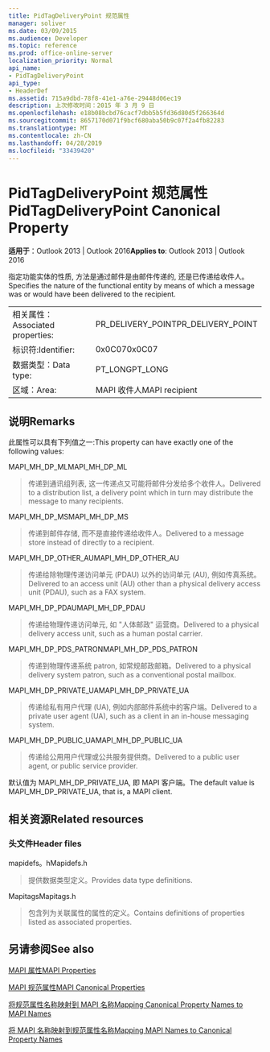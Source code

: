 ```yaml
---
title: PidTagDeliveryPoint 规范属性
manager: soliver
ms.date: 03/09/2015
ms.audience: Developer
ms.topic: reference
ms.prod: office-online-server
localization_priority: Normal
api_name:
- PidTagDeliveryPoint
api_type:
- HeaderDef
ms.assetid: 715a9dbd-78f8-41e1-a76e-29448d06ec19
description: 上次修改时间：2015 年 3 月 9 日
ms.openlocfilehash: e18b08bcbd76cacf7dbb5b5fd36d80d5f266364d
ms.sourcegitcommit: 8657170d071f9bcf680aba50b9c07f2a4fb82283
ms.translationtype: MT
ms.contentlocale: zh-CN
ms.lasthandoff: 04/28/2019
ms.locfileid: "33439420"
---
```

# <a name="pidtagdeliverypoint-canonical-property"></a><span data-ttu-id="862b1-103">PidTagDeliveryPoint 规范属性</span><span class="sxs-lookup"><span data-stu-id="862b1-103">PidTagDeliveryPoint Canonical Property</span></span>

  
  
<span data-ttu-id="862b1-104">**适用于**：Outlook 2013 | Outlook 2016</span><span class="sxs-lookup"><span data-stu-id="862b1-104">**Applies to**: Outlook 2013 | Outlook 2016</span></span> 
  
<span data-ttu-id="862b1-105">指定功能实体的性质, 方法是通过邮件是由邮件传递的, 还是已传递给收件人。</span><span class="sxs-lookup"><span data-stu-id="862b1-105">Specifies the nature of the functional entity by means of which a message was or would have been delivered to the recipient.</span></span> 
  
|||
|:-----|:-----|
|<span data-ttu-id="862b1-106">相关属性：</span><span class="sxs-lookup"><span data-stu-id="862b1-106">Associated properties:</span></span>  <br/> |<span data-ttu-id="862b1-107">PR_DELIVERY_POINT</span><span class="sxs-lookup"><span data-stu-id="862b1-107">PR_DELIVERY_POINT</span></span>  <br/> |
|<span data-ttu-id="862b1-108">标识符:</span><span class="sxs-lookup"><span data-stu-id="862b1-108">Identifier:</span></span>  <br/> |<span data-ttu-id="862b1-109">0x0C07</span><span class="sxs-lookup"><span data-stu-id="862b1-109">0x0C07</span></span>  <br/> |
|<span data-ttu-id="862b1-110">数据类型：</span><span class="sxs-lookup"><span data-stu-id="862b1-110">Data type:</span></span>  <br/> |<span data-ttu-id="862b1-111">PT_LONG</span><span class="sxs-lookup"><span data-stu-id="862b1-111">PT_LONG</span></span>  <br/> |
|<span data-ttu-id="862b1-112">区域：</span><span class="sxs-lookup"><span data-stu-id="862b1-112">Area:</span></span>  <br/> |<span data-ttu-id="862b1-113">MAPI 收件人</span><span class="sxs-lookup"><span data-stu-id="862b1-113">MAPI recipient</span></span>  <br/> |
   
## <a name="remarks"></a><span data-ttu-id="862b1-114">说明</span><span class="sxs-lookup"><span data-stu-id="862b1-114">Remarks</span></span>

<span data-ttu-id="862b1-115">此属性可以具有下列值之一:</span><span class="sxs-lookup"><span data-stu-id="862b1-115">This property can have exactly one of the following values:</span></span> 
  
<span data-ttu-id="862b1-116">MAPI_MH_DP_ML</span><span class="sxs-lookup"><span data-stu-id="862b1-116">MAPI_MH_DP_ML</span></span> 
  
> <span data-ttu-id="862b1-117">传递到通讯组列表, 这一传递点又可能将邮件分发给多个收件人。</span><span class="sxs-lookup"><span data-stu-id="862b1-117">Delivered to a distribution list, a delivery point which in turn may distribute the message to many recipients.</span></span>
    
<span data-ttu-id="862b1-118">MAPI_MH_DP_MS</span><span class="sxs-lookup"><span data-stu-id="862b1-118">MAPI_MH_DP_MS</span></span> 
  
> <span data-ttu-id="862b1-119">传递到邮件存储, 而不是直接传递给收件人。</span><span class="sxs-lookup"><span data-stu-id="862b1-119">Delivered to a message store instead of directly to a recipient.</span></span>
    
<span data-ttu-id="862b1-120">MAPI_MH_DP_OTHER_AU</span><span class="sxs-lookup"><span data-stu-id="862b1-120">MAPI_MH_DP_OTHER_AU</span></span> 
  
> <span data-ttu-id="862b1-121">传递给除物理传递访问单元 (PDAU) 以外的访问单元 (AU), 例如传真系统。</span><span class="sxs-lookup"><span data-stu-id="862b1-121">Delivered to an access unit (AU) other than a physical delivery access unit (PDAU), such as a FAX system.</span></span>
    
<span data-ttu-id="862b1-122">MAPI_MH_DP_PDAU</span><span class="sxs-lookup"><span data-stu-id="862b1-122">MAPI_MH_DP_PDAU</span></span> 
  
> <span data-ttu-id="862b1-123">传递给物理传递访问单元, 如 "人体邮政" 运营商。</span><span class="sxs-lookup"><span data-stu-id="862b1-123">Delivered to a physical delivery access unit, such as a human postal carrier.</span></span>
    
<span data-ttu-id="862b1-124">MAPI_MH_DP_PDS_PATRON</span><span class="sxs-lookup"><span data-stu-id="862b1-124">MAPI_MH_DP_PDS_PATRON</span></span> 
  
> <span data-ttu-id="862b1-125">传递到物理传递系统 patron, 如常规邮政邮箱。</span><span class="sxs-lookup"><span data-stu-id="862b1-125">Delivered to a physical delivery system patron, such as a conventional postal mailbox.</span></span>
    
<span data-ttu-id="862b1-126">MAPI_MH_DP_PRIVATE_UA</span><span class="sxs-lookup"><span data-stu-id="862b1-126">MAPI_MH_DP_PRIVATE_UA</span></span> 
  
> <span data-ttu-id="862b1-127">传递给私有用户代理 (UA), 例如内部邮件系统中的客户端。</span><span class="sxs-lookup"><span data-stu-id="862b1-127">Delivered to a private user agent (UA), such as a client in an in-house messaging system.</span></span>
    
<span data-ttu-id="862b1-128">MAPI_MH_DP_PUBLIC_UA</span><span class="sxs-lookup"><span data-stu-id="862b1-128">MAPI_MH_DP_PUBLIC_UA</span></span> 
  
> <span data-ttu-id="862b1-129">传递给公用用户代理或公共服务提供商。</span><span class="sxs-lookup"><span data-stu-id="862b1-129">Delivered to a public user agent, or public service provider.</span></span>
    
<span data-ttu-id="862b1-130">默认值为 MAPI_MH_DP_PRIVATE_UA, 即 MAPI 客户端。</span><span class="sxs-lookup"><span data-stu-id="862b1-130">The default value is MAPI_MH_DP_PRIVATE_UA, that is, a MAPI client.</span></span> 
  
## <a name="related-resources"></a><span data-ttu-id="862b1-131">相关资源</span><span class="sxs-lookup"><span data-stu-id="862b1-131">Related resources</span></span>

### <a name="header-files"></a><span data-ttu-id="862b1-132">头文件</span><span class="sxs-lookup"><span data-stu-id="862b1-132">Header files</span></span>

<span data-ttu-id="862b1-133">mapidefs。h</span><span class="sxs-lookup"><span data-stu-id="862b1-133">Mapidefs.h</span></span>
  
> <span data-ttu-id="862b1-134">提供数据类型定义。</span><span class="sxs-lookup"><span data-stu-id="862b1-134">Provides data type definitions.</span></span>
    
<span data-ttu-id="862b1-135">Mapitags</span><span class="sxs-lookup"><span data-stu-id="862b1-135">Mapitags.h</span></span>
  
> <span data-ttu-id="862b1-136">包含列为关联属性的属性的定义。</span><span class="sxs-lookup"><span data-stu-id="862b1-136">Contains definitions of properties listed as associated properties.</span></span>
    
## <a name="see-also"></a><span data-ttu-id="862b1-137">另请参阅</span><span class="sxs-lookup"><span data-stu-id="862b1-137">See also</span></span>



[<span data-ttu-id="862b1-138">MAPI 属性</span><span class="sxs-lookup"><span data-stu-id="862b1-138">MAPI Properties</span></span>](mapi-properties.md)
  
[<span data-ttu-id="862b1-139">MAPI 规范属性</span><span class="sxs-lookup"><span data-stu-id="862b1-139">MAPI Canonical Properties</span></span>](mapi-canonical-properties.md)
  
[<span data-ttu-id="862b1-140">将规范属性名称映射到 MAPI 名称</span><span class="sxs-lookup"><span data-stu-id="862b1-140">Mapping Canonical Property Names to MAPI Names</span></span>](mapping-canonical-property-names-to-mapi-names.md)
  
[<span data-ttu-id="862b1-141">将 MAPI 名称映射到规范属性名称</span><span class="sxs-lookup"><span data-stu-id="862b1-141">Mapping MAPI Names to Canonical Property Names</span></span>](mapping-mapi-names-to-canonical-property-names.md)

